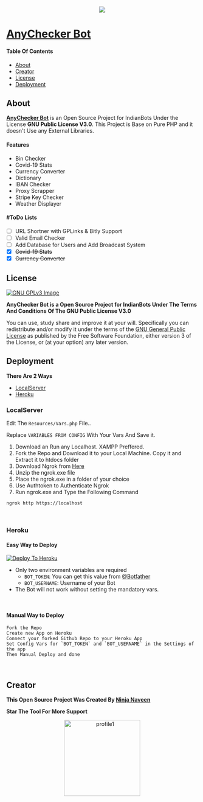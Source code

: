 # <h1 align="center"><a href="https://github.com/IndianBots/AnyCheckerBot"><img src="https://github-readme-stats.vercel.app/api/pin?username=IndianBots&show_icons=true&theme=dark&hide_border=true&repo=AnyCheckerBot"></a></h1>

# <b>[AnyChecker Bot](https://telegram.me/AnyCheckerBot)</b></h1>

#### Table Of Contents
* [About](#About)
* [Creator](#Creator)
* [License](#License)
* [Deployment](#Deployment)


## About

**[AnyChecker Bot](https://telegram.me/AnyCheckerBot)** is an Open Source Project for IndianBots Under the License **GNU Public License V3.0**. This Project is Base on Pure PHP and it doesn't Use any External Libraries.


#### Features

* Bin Checker
* Covid-19 Stats
* Currency Converter
* Dictionary 
* IBAN Checker
* Proxy Scrapper
* Stripe Key Checker
* Weather Displayer

#### #ToDo Lists

- [ ] URL Shortner with GPLinks & Bitly Support
- [ ] Valid Email Checker
- [ ] Add Database for Users and Add Broadcast System
- [x] ~~Covid-19 Stats~~
- [x] ~~Currency Converter~~

## License
[![GNU GPLv3 Image](https://www.gnu.org/graphics/gplv3-127x51.png)](http://www.gnu.org/licenses/gpl-3.0.en.html)  

**AnyChecker Bot is a Open Source Project for IndianBots Under The Terms And Conditions Of The GNU Public License V3.0**

You can use, study share and improve it at your will. Specifically you can redistribute and/or modify it under the terms of the [GNU General Public License](https://www.gnu.org/licenses/gpl.html) as published by the Free Software Foundation, either version 3 of the License, or (at your option) any later version. 


## Deployment
**There Are 2 Ways**
* [LocalServer](#LocalServer)
* [Heroku](#Heroku)


### LocalServer

Edit The <code lang="php">Resources/Vars.php</code> File..

Replace `VARIABLES FROM CONFIG` With Your Vars And Save it.

1. Download an Run any Localhost. XAMPP Preffered.
2. Fork the Repo and Download it to your Local Machine. Copy it and Extract it to htdocs folder
3. Download Ngrok from [Here](https://ngrok.com/download)
4. Unzip the ngrok.exe file
5. Place the ngrok.exe in a folder of your choice
6. Use Authtoken to Authenticate Ngrok
7. Run ngrok.exe and Type the Following Command

```ngrok http https://localhost```

<br>

### Heroku
#### Easy Way to Deploy

[![Deploy To Heroku](https://www.herokucdn.com/deploy/button.svg)](https://heroku.com/deploy?template=https://github.com/wastertso/AnyCheckerBot)

- Only two environment variables are required
   - `BOT_TOKEN`:   You can get this value from [@Botfather](https://telegram.me/Botfather)
   - `BOT_USERNAME`:   Username of your Bot
- The Bot will not work without setting the mandatory vars.
<br>

#### Manual Way to Deploy


```
Fork the Repo
Create new App on Heroku
Connect your forked Github Repo to your Heroku App
Set Config Vars for `BOT_TOKEN` and `BOT_USERNAME` in the Settings of the app
Then Manual Deploy and done
```
<br>

## Creator
**This Open Source Project Was Created By [Ninja Naveen](https://telegram.me/iamnvn)**

**Star The Tool For More Support**
<p align="center">
<a href="https://telegram.me/iamnvn">
    <img src="https://avatars1.githubusercontent.com/u/67575446?s=460&v=4" alt="profile1" height="200" align="center"/>
</a>
</p>
